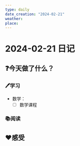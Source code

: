 ```yaml
---
type: daily
date_creation: "2024-02-21"
weather: 
place:
---
```

# 2024-02-21 日记

## ❓今天做了什么？
### 🖊学习
- 数学：
	- [ ] 数学课程      
### 📚阅读



## ❤感受



